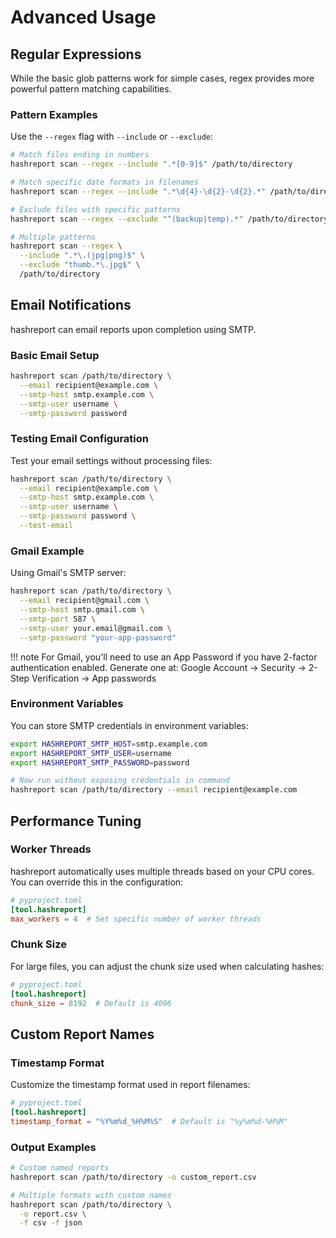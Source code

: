 # **Advanced Usage**

## **Regular Expressions**

While the basic glob patterns work for simple cases, regex provides more powerful pattern matching capabilities.

### **Pattern Examples**

Use the `--regex` flag with `--include` or `--exclude`:

```bash
# Match files ending in numbers
hashreport scan --regex --include ".*[0-9]$" /path/to/directory

# Match specific date formats in filenames
hashreport scan --regex --include ".*\d{4}-\d{2}-\d{2}.*" /path/to/directory

# Exclude files with specific patterns
hashreport scan --regex --exclude "^(backup|temp).*" /path/to/directory

# Multiple patterns
hashreport scan --regex \
  --include ".*\.(jpg|png)$" \
  --exclude "thumb.*\.jpg$" \
  /path/to/directory
```

## **Email Notifications**

hashreport can email reports upon completion using SMTP.

### **Basic Email Setup**

```bash
hashreport scan /path/to/directory \
  --email recipient@example.com \
  --smtp-host smtp.example.com \
  --smtp-user username \
  --smtp-password password
```

### **Testing Email Configuration**

Test your email settings without processing files:

```bash
hashreport scan /path/to/directory \
  --email recipient@example.com \
  --smtp-host smtp.example.com \
  --smtp-user username \
  --smtp-password password \
  --test-email
```

### **Gmail Example**

Using Gmail's SMTP server:

```bash
hashreport scan /path/to/directory \
  --email recipient@gmail.com \
  --smtp-host smtp.gmail.com \
  --smtp-port 587 \
  --smtp-user your.email@gmail.com \
  --smtp-password "your-app-password"
```

!!! note
    For Gmail, you'll need to use an App Password if you have 2-factor authentication enabled.
    Generate one at: Google Account → Security → 2-Step Verification → App passwords

### **Environment Variables**

You can store SMTP credentials in environment variables:

```bash
export HASHREPORT_SMTP_HOST=smtp.example.com
export HASHREPORT_SMTP_USER=username
export HASHREPORT_SMTP_PASSWORD=password

# Now run without exposing credentials in command
hashreport scan /path/to/directory --email recipient@example.com
```

## **Performance Tuning**

### **Worker Threads**

hashreport automatically uses multiple threads based on your CPU cores. You can override this in the configuration:

```toml
# pyproject.toml
[tool.hashreport]
max_workers = 4  # Set specific number of worker threads
```

### **Chunk Size**

For large files, you can adjust the chunk size used when calculating hashes:

```toml
# pyproject.toml
[tool.hashreport]
chunk_size = 8192  # Default is 4096
```

## **Custom Report Names**

### **Timestamp Format**

Customize the timestamp format used in report filenames:

```toml
# pyproject.toml
[tool.hashreport]
timestamp_format = "%Y%m%d_%H%M%S"  # Default is "%y%m%d-%H%M"
```

### **Output Examples**

```bash
# Custom named reports
hashreport scan /path/to/directory -o custom_report.csv

# Multiple formats with custom names
hashreport scan /path/to/directory \
  -o report.csv \
  -f csv -f json
```
